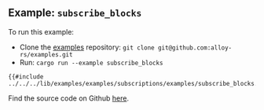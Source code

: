 ## Example: `subscribe_blocks`

To run this example:

- Clone the [examples](https://github.com/alloy-rs/examples) repository: `git clone git@github.com:alloy-rs/examples.git`
- Run: `cargo run --example subscribe_blocks`

```rust,ignore
{{#include ../../../lib/examples/examples/subscriptions/examples/subscribe_blocks.rs}}
```

Find the source code on Github [here](https://github.com/alloy-rs/examples/tree/main/examples/subscriptions/examples/subscribe_blocks.rs).
